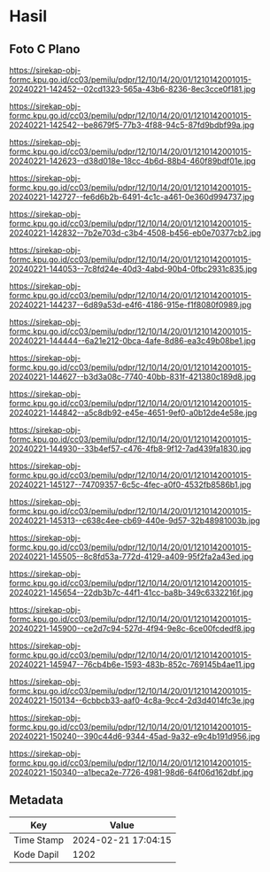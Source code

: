 # Hasil

## Foto C Plano

https://sirekap-obj-formc.kpu.go.id/cc03/pemilu/pdpr/12/10/14/20/01/1210142001015-20240221-142452--02cd1323-565a-43b6-8236-8ec3cce0f181.jpg

https://sirekap-obj-formc.kpu.go.id/cc03/pemilu/pdpr/12/10/14/20/01/1210142001015-20240221-142542--be8679f5-77b3-4f88-94c5-87fd9bdbf99a.jpg

https://sirekap-obj-formc.kpu.go.id/cc03/pemilu/pdpr/12/10/14/20/01/1210142001015-20240221-142623--d38d018e-18cc-4b6d-88b4-460f89bdf01e.jpg

https://sirekap-obj-formc.kpu.go.id/cc03/pemilu/pdpr/12/10/14/20/01/1210142001015-20240221-142727--fe6d6b2b-6491-4c1c-a461-0e360d994737.jpg

https://sirekap-obj-formc.kpu.go.id/cc03/pemilu/pdpr/12/10/14/20/01/1210142001015-20240221-142832--7b2e703d-c3b4-4508-b456-eb0e70377cb2.jpg

https://sirekap-obj-formc.kpu.go.id/cc03/pemilu/pdpr/12/10/14/20/01/1210142001015-20240221-144053--7c8fd24e-40d3-4abd-90b4-0fbc2931c835.jpg

https://sirekap-obj-formc.kpu.go.id/cc03/pemilu/pdpr/12/10/14/20/01/1210142001015-20240221-144237--6d89a53d-e4f6-4186-915e-f1f8080f0989.jpg

https://sirekap-obj-formc.kpu.go.id/cc03/pemilu/pdpr/12/10/14/20/01/1210142001015-20240221-144444--6a21e212-0bca-4afe-8d86-ea3c49b08be1.jpg

https://sirekap-obj-formc.kpu.go.id/cc03/pemilu/pdpr/12/10/14/20/01/1210142001015-20240221-144627--b3d3a08c-7740-40bb-831f-421380c189d8.jpg

https://sirekap-obj-formc.kpu.go.id/cc03/pemilu/pdpr/12/10/14/20/01/1210142001015-20240221-144842--a5c8db92-e45e-4651-9ef0-a0b12de4e58e.jpg

https://sirekap-obj-formc.kpu.go.id/cc03/pemilu/pdpr/12/10/14/20/01/1210142001015-20240221-144930--33b4ef57-c476-4fb8-9f12-7ad439fa1830.jpg

https://sirekap-obj-formc.kpu.go.id/cc03/pemilu/pdpr/12/10/14/20/01/1210142001015-20240221-145127--74709357-6c5c-4fec-a0f0-4532fb8586b1.jpg

https://sirekap-obj-formc.kpu.go.id/cc03/pemilu/pdpr/12/10/14/20/01/1210142001015-20240221-145313--c638c4ee-cb69-440e-9d57-32b48981003b.jpg

https://sirekap-obj-formc.kpu.go.id/cc03/pemilu/pdpr/12/10/14/20/01/1210142001015-20240221-145505--8c8fd53a-772d-4129-a409-95f2fa2a43ed.jpg

https://sirekap-obj-formc.kpu.go.id/cc03/pemilu/pdpr/12/10/14/20/01/1210142001015-20240221-145654--22db3b7c-44f1-41cc-ba8b-349c6332216f.jpg

https://sirekap-obj-formc.kpu.go.id/cc03/pemilu/pdpr/12/10/14/20/01/1210142001015-20240221-145900--ce2d7c94-527d-4f94-9e8c-6ce00fcdedf8.jpg

https://sirekap-obj-formc.kpu.go.id/cc03/pemilu/pdpr/12/10/14/20/01/1210142001015-20240221-145947--76cb4b6e-1593-483b-852c-769145b4ae11.jpg

https://sirekap-obj-formc.kpu.go.id/cc03/pemilu/pdpr/12/10/14/20/01/1210142001015-20240221-150134--6cbbcb33-aaf0-4c8a-9cc4-2d3d4014fc3e.jpg

https://sirekap-obj-formc.kpu.go.id/cc03/pemilu/pdpr/12/10/14/20/01/1210142001015-20240221-150240--390c44d6-9344-45ad-9a32-e9c4b191d956.jpg

https://sirekap-obj-formc.kpu.go.id/cc03/pemilu/pdpr/12/10/14/20/01/1210142001015-20240221-150340--a1beca2e-7726-4981-98d6-64f06d162dbf.jpg


## Metadata

| Key        | Value               |
| ---------- | ------------------- |
| Time Stamp | 2024-02-21 17:04:15 |
| Kode Dapil | 1202                |



